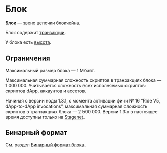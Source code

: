 # Блок

**Блок** — звено цепочки [блокчейна](/ru/blockchain/blockchain/).

Блок содержит [транзакции](/ru/blockchain/transaction/).

У блока есть [высота](/ru/blockchain/block/block-height).

## Ограничения

Максимальный размер блока — 1 Мбайт.

Максимальная суммарная сложность скриптов в транзакциях блока — 1&nbsp;000&nbsp;000. Учитывается сложность всех исполняемых скриптов: скриптов dApp, аккаунтов и ассетов.

Начиная с версии ноды 1.3.1, с момента активации фичи №&nbsp;16 “Ride V5, dApp-to-dApp invocations”, максимальная суммарная сложность скриптов в транзакциях блока — 2&nbsp;500&nbsp;000. Версии 1.3.x в настоящее время доступны только на [Stagenet](/ru/blockchain/blockchain-network/).

## Бинарный формат

См. раздел [Бинарный формат блока](/ru/blockchain/binary-format/block-binary-format).
